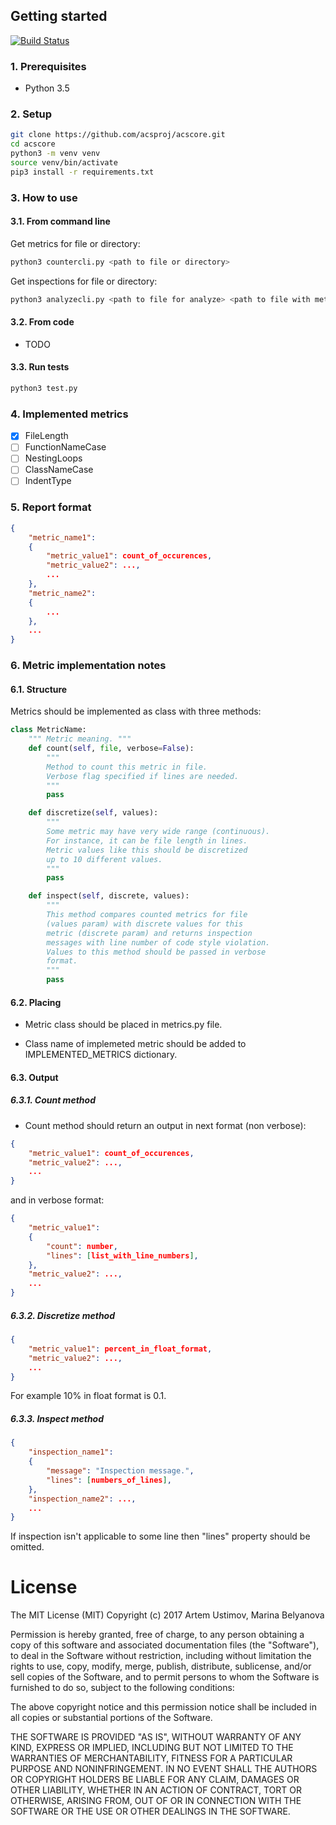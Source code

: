 

## Getting started

[![Build Status](https://travis-ci.org/acsproj/acscore.svg?branch=master)](https://travis-ci.org/acsproj/acscore)

### 1. Prerequisites

* Python 3.5

### 2. Setup

```bash
git clone https://github.com/acsproj/acscore.git
cd acscore
python3 -m venv venv
source venv/bin/activate
pip3 install -r requirements.txt
```

### 3. How to use

#### 3.1. From command line

Get metrics for file or directory:

```bash
python3 countercli.py <path to file or directory>
```

Get inspections for file or directory:
```bash
python3 analyzecli.py <path to file for analyze> <path to file with metrics>
```

#### 3.2. From code

* TODO

#### 3.3. Run tests

```bash
python3 test.py
```

### 4. Implemented metrics

- [x] FileLength
- [ ] FunctionNameCase
- [ ] NestingLoops
- [ ] ClassNameCase
- [ ] IndentType

### 5. Report format

```json
{
    "metric_name1":
    {
        "metric_value1": count_of_occurences,
        "metric_value2": ...,
        ...
    },
    "metric_name2":
    {
        ...
    },
    ...
}
```

### 6. Metric implementation notes

#### 6.1. Structure

Metrics should be implemented as class with three methods:

```python
class MetricName:
    """ Metric meaning. """
    def count(self, file, verbose=False):
        """
        Method to count this metric in file.
        Verbose flag specified if lines are needed. 
        """
        pass

    def discretize(self, values):
        """
        Some metric may have very wide range (continuous).
        For instance, it can be file length in lines.
        Metric values like this should be discretized
        up to 10 different values.
        """
        pass

    def inspect(self, discrete, values):
        """
        This method compares counted metrics for file
        (values param) with discrete values for this
        metric (discrete param) and returns inspection
        messages with line number of code style violation.
        Values to this method should be passed in verbose
        format.
        """
        pass
```

#### 6.2. Placing

* Metric class should be placed in metrics.py file.

* Class name of implemeted metric should be added to IMPLEMENTED_METRICS dictionary.

#### 6.3. Output

##### 6.3.1. Count method

* Count method should return an output in next format (non verbose):

```json
{
    "metric_value1": count_of_occurences,
    "metric_value2": ...,
    ...
}
```

and in verbose format:
```json
{
    "metric_value1":
    {
        "count": number,
        "lines": [list_with_line_numbers],
    },
    "metric_value2": ...,
    ...
}
```

##### 6.3.2. Discretize method

```json
{
    "metric_value1": percent_in_float_format,
    "metric_value2": ...,
    ...
}
```

For example 10% in float format is 0.1.

##### 6.3.3. Inspect method

```json
{
    "inspection_name1":
    {
        "message": "Inspection message.",
        "lines": [numbers_of_lines],
    },
    "inspection_name2": ...,
    ...
}
```

If inspection isn't applicable to some line then "lines" property should be omitted.

# License

The MIT License (MIT) Copyright (c) 2017 Artem Ustimov, Marina Belyanova

Permission is hereby granted, free of charge, to any person obtaining a copy of this software and associated documentation files (the "Software"), to deal in the Software without restriction, including without limitation the rights to use, copy, modify, merge, publish, distribute, sublicense, and/or sell copies of the Software, and to permit persons to whom the Software is furnished to do so, subject to the following conditions:

The above copyright notice and this permission notice shall be included in all copies or substantial portions of the Software.

THE SOFTWARE IS PROVIDED "AS IS", WITHOUT WARRANTY OF ANY KIND, EXPRESS OR IMPLIED, INCLUDING BUT NOT LIMITED TO THE WARRANTIES OF MERCHANTABILITY, FITNESS FOR A PARTICULAR PURPOSE AND NONINFRINGEMENT. IN NO EVENT SHALL THE AUTHORS OR COPYRIGHT HOLDERS BE LIABLE FOR ANY CLAIM, DAMAGES OR OTHER LIABILITY, WHETHER IN AN ACTION OF CONTRACT, TORT OR OTHERWISE, ARISING FROM, OUT OF OR IN CONNECTION WITH THE SOFTWARE OR THE USE OR OTHER DEALINGS IN THE SOFTWARE.